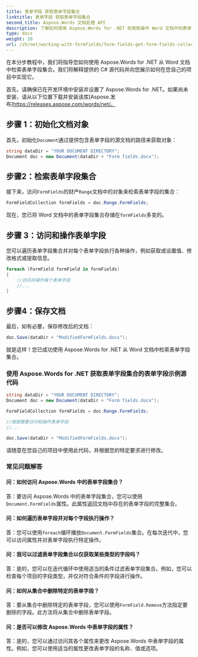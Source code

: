 ```yaml
---
title: 表单字段 获取表单字段集合
linktitle: 表单字段 获取表单字段集合
second_title: Aspose.Words 文档处理 API
description: 了解如何使用 Aspose.Words for .NET 检索和操作 Word 文档中的表单字段集合。
type: docs
weight: 10
url: /zh/net/working-with-formfields/form-fields-get-form-fields-collection/
---
```


在本分步教程中，我们将指导您如何使用 Aspose.Words for .NET 从 Word 文档中检索表单字段集合。我们将解释提供的 C# 源代码并向您展示如何在您自己的项目中实现它。

首先，请确保已在开发环境中安装并设置了 Aspose.Words for .NET。如果尚未安装，请从以下位置下载并安装该库[Aspose.发布]https://releases.aspose.com/words/net/。

## 步骤 1：初始化文档对象

首先，初始化`Document`通过提供包含表单字段的源文档的路径来获取对象：

```csharp
string dataDir = "YOUR DOCUMENT DIRECTORY";
Document doc = new Document(dataDir + "Form fields.docx");
```

## 步骤2：检索表单字段集合

接下来，访问`FormFields`的财产`Range`文档中的对象来检索表单字段的集合：

```csharp
FormFieldCollection formFields = doc.Range.FormFields;
```

现在，您已将 Word 文档中的表单字段集合存储在`formFields`多变的。

## 步骤 3：访问和操作表单字段

您可以遍历表单字段集合并对每个表单字段执行各种操作，例如获取或设置值、修改格式或提取信息。

```csharp
foreach (FormField formField in formFields)
{
    //访问并操作每个表单字段
    //...
}
```

## 步骤4：保存文档

最后，如有必要，保存修改后的文档：

```csharp
doc.Save(dataDir + "ModifiedFormFields.docx");
```

就是这样！您已成功使用 Aspose.Words for .NET 从 Word 文档中检索表单字段集合。

### 使用 Aspose.Words for .NET 获取表单字段集合的表单字段示例源代码

```csharp
string dataDir = "YOUR DOCUMENT DIRECTORY";
Document doc = new Document(dataDir + "Form fields.docx");

FormFieldCollection formFields = doc.Range.FormFields;

//根据需要访问和操作表单字段
//...

doc.Save(dataDir + "ModifiedFormFields.docx");
```

请随意在您自己的项目中使用此代码，并根据您的特定要求进行修改。

### 常见问题解答

#### 问：如何访问 Aspose.Words 中的表单字段集合？

答：要访问 Aspose.Words 中的表单字段集合，您可以使用`Document.FormFields`属性。此属性返回文档中存在的表单字段的完整集合。

#### 问：如何遍历表单字段并对每个字段执行操作？

答：您可以使用`foreach`循环播放`Document.FormFields`集合。在每次迭代中，您可以访问属性并对表单字段执行特定操作。

#### 问：我可以过滤表单字段集合以仅获取某些类型的字段吗？

答：是的，您可以在迭代循环中使用适当的条件过滤表单字段集合。例如，您可以检查每个项目的字段类型，并仅对符合条件的字段进行操作。

#### 问：如何从集合中删除特定的表单字段？

答：要从集合中删除特定的表单字段，您可以使用`FormField.Remove`方法指定要删除的字段。此方法将从集合中删除表单字段。

#### 问：是否可以修改 Aspose.Words 中表单字段的属性？

答：是的，您可以通过访问其各个属性来更改 Aspose.Words 中表单字段的属性。例如，您可以使用适当的属性更改表单字段的名称、值或选项。